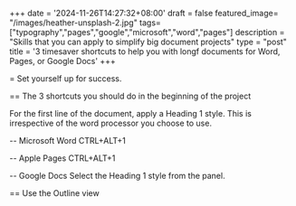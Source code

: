 +++
date = '2024-11-26T14:27:32+08:00'
draft = false
featured_image= "/images/heather-unsplash-2.jpg"
tags= ["typography","pages","google","microsoft","word","pages"]
description = "Skills that you can apply to simplify big document projects"
type = "post"
title = '3 timesaver shortcuts to help you with longf documents for Word, Pages, or Google Docs'
+++

= Set yourself up for success. 

== The 3 shortcuts you should do in the beginning of the project

For the first line of the document, apply a Heading 1 style. This is irrespective of the word processor you choose to use.

-- Microsoft Word
CTRL+ALT+1

-- Apple Pages
CTRL+ALT+1

-- Google Docs
Select the Heading 1 style from the panel.


== Use the Outline view

